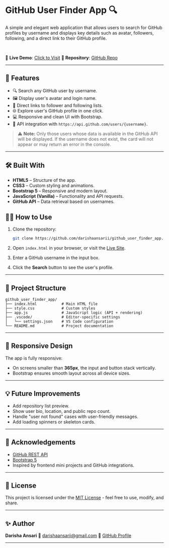 # GitHub User Finder App 🔍

A simple and elegant web application that allows users to search for GitHub profiles by username and displays key details such as avatar, followers, following, and a direct link to their GitHub profile.

<br/>

🔗 **Live Demo**: [Click to Visit](https://darishaansarii.github.io/github_user_finder_app/)
📁 **Repository**: [GitHub Repo](https://github.com/darishaansarii/github_user_finder_app)

---

## 🚀 Features

* 🔍 Search any GitHub user by username.
* 🖼️ Display user's avatar and login name.
* 👥 Direct links to follower and following lists.
* 🌐 Explore user's GitHub profile in one click.
* 💻 Responsive and clean UI with Bootstrap.
* 🧠 API integration with `https://api.github.com/users/{username}`.

> ⚠️ **Note:** Only those users whose data is available in the GitHub API will be displayed. If the username does not exist, the card will not appear or may return an error in the console.

---

## 🛠️ Built With

* **HTML5** – Structure of the app.
* **CSS3** – Custom styling and animations.
* **Bootstrap 5** – Responsive and modern layout.
* **JavaScript (Vanilla)** – Functionality and API requests.
* **GitHub API** – Data retrieval based on usernames.


## 🧑‍💻 How to Use

1. Clone the repository:

   ```bash
   git clone https://github.com/darishaansarii/github_user_finder_app.git
   ```
2. Open `index.html` in your browser, or visit the [Live Site](https://darishaansarii.github.io/github_user_finder_app/).
3. Enter a GitHub username in the input box.
4. Click the **Search** button to see the user's profile.

---

## 📂 Project Structure

```
github_user_finder_app/
├── index.html           # Main HTML file
├── style.css            # Custom styles
├── app.js               # JavaScript logic (API + rendering)
├── .vscode/             # Editor-specific settings
│   └── settings.json    # VS Code configuration
└── README.md            # Project documentation
```

---

## 📌 Responsive Design

The app is fully responsive:

* On screens smaller than **365px**, the input and button stack vertically.
* Bootstrap ensures smooth layout across all device sizes.

---

## 💡 Future Improvements

* Add repository list preview.
* Show user bio, location, and public repo count.
* Handle "user not found" cases with user-friendly messages.
* Add loading spinners or skeleton cards.

---

## 🙌 Acknowledgements

* [GitHub REST API](https://docs.github.com/en/rest/users/users?apiVersion=2022-11-28)
* [Bootstrap 5](https://getbootstrap.com/)
* Inspired by frontend mini projects and GitHub integrations.

---

## 📄 License

This project is licensed under the [MIT License](https://opensource.org/licenses/MIT) - feel free to use, modify, and share.

---

## ✨ Author

**Darisha Ansari**
📧 [darishaansarii@gmail.com](mailto:darishaansarii@gmail.com)
🐙 [GitHub Profile](https://github.com/darishaansarii)

---
